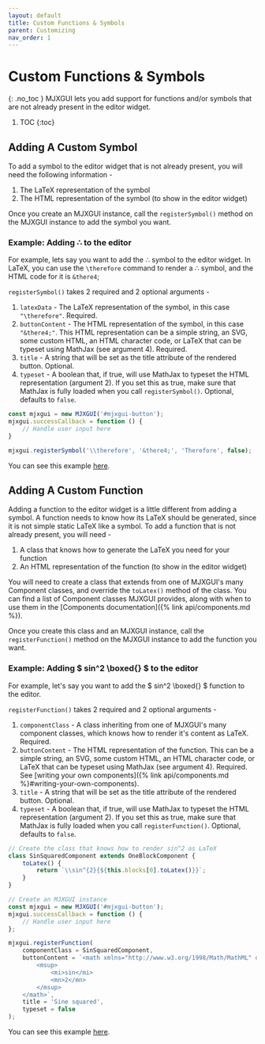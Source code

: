```yaml
---
layout: default
title: Custom Functions & Symbols
parent: Customizing
nav_order: 1
---
```


# Custom Functions & Symbols
{: .no_toc }
MJXGUI lets you add support for functions and/or symbols that are not already present in the editor widget.

1. TOC
{:toc}

## Adding A Custom Symbol
To add a symbol to the editor widget that is not already present, you will need the following information -

1. The LaTeX representation of the symbol
2. The HTML representation of the symbol (to show in the editor widget)

Once you create an MJXGUI instance, call the `registerSymbol()` method on the MJXGUI instance to add the symbol you want.

### Example: Adding &there4; to the editor
For example, lets say you want to add the ∴ symbol to the editor widget. In LaTeX, you can use the `\therefore` command to render a ∴ symbol, and the HTML code for it is `&there4`;

`registerSymbol()` takes 2 required and 2 optional arguments -

1. `latexData` - The LaTeX representation of the symbol, in this case `"\therefore"`. Required.
2. `buttonContent` - The HTML representation of the symbol, in this case `"&there4;"`. This HTML representation can be a simple string, an SVG, some custom HTML, an HTML character code, or LaTeX that can be typeset using MathJax (see argument 4). Required.
3. `title` - A string that will be set as the title attribute of the rendered button. Optional.
4. `typeset` - A boolean that, if true, will use MathJax to typeset the HTML representation (argument 2). If you set this as true, make sure that MathJax is fully loaded when you call `registerSymbol()`. Optional, defaults to `false`.

```javascript
const mjxgui = new MJXGUI('#mjxgui-button');
mjxgui.successCallback = function () {
    // Handle user input here 
}

mjxgui.registerSymbol('\\therefore', '&there4;', 'Therefore', false);
```
You can see this example [here](../examples/add-custom-symbol.html).

## Adding A Custom Function
Adding a function to the editor widget is a little different from adding a symbol. A function needs to know how its LaTeX should be generated, since it is not simple static LaTeX like a symbol. To add a function that is not already present, you will need -

1. A class that knows how to generate the LaTeX you need for your function
2. An HTML representation of the function (to show in the editor widget)

You will need to create a class that extends from one of MJXGUI's many Component classes, and override the `toLatex()` method of the class. You can find a list of Component classes MJXGUI provides, along with when to use them in the [Components documentation]({% link api/components.md %}).

Once you create this class and an MJXGUI instance, call the `registerFunction()` method on the MJXGUI instance to add the function you want.

### Example: Adding $ sin^2 \boxed{} $ to the editor
For example, let's say you want to add the $ sin^2 \boxed{} $ function to the editor.

`registerFunction()` takes 2 required and 2 optional arguments -

1. `componentClass` - A class inheriting from one of MJXGUI's many component classes, which knows how to render it's content as LaTeX. Required.
2. `buttonContent` - The HTML representation of the function. This can be a simple string, an SVG, some custom HTML, an HTML character code, or LaTeX that can be typeset using MathJax (see argument 4). Required. See [writing your own components]({% link api/components.md %}#writing-your-own-components).
3. `title` - A string that will be set as the title attribute of the rendered button. Optional.
4. `typeset` - A boolean that, if true, will use MathJax to typeset the HTML representation (argument 2). If you set this as true, make sure that MathJax is fully loaded when you call `registerFunction()`. Optional, defaults to `false`.

```javascript
// Create the class that knows how to render sin^2 as LaTeX
class SinSquaredComponent extends OneBlockComponent {
    toLatex() {
        return `\\sin^{2}{${this.blocks[0].toLatex()}}`;
    }
}

// Create an MJXGUI instance
const mjxgui = new MJXGUI('#mjxgui-button');
mjxgui.successCallback = function () {
    // Handle user input here 
};

mjxgui.registerFunction(
    componentClass = SinSquaredComponent,
    buttonContent = `<math xmlns="http://www.w3.org/1998/Math/MathML" display="block">
        <msup>
            <mi>sin</mi>
            <mn>2</mn>
        </msup>
    </math>`,
    title = 'Sine squared',
    typeset = false
);
```
You can see this example [here](../examples/add-custom-function.html).
